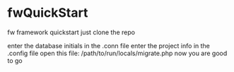 # fwQuickStart
fw framework quickstart
just clone the repo


enter the database initials in the .conn file
enter the project info in the .config file
open this file: /path/to/run/locals/migrate.php
now you are good to go
